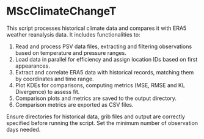# MScClimateChangeT

This script processes historical climate data and compares it with ERA5 weather reanalysis data. It includes functionalities to:

1. Read and process PSV data files, extracting and filtering observations based on temperature and pressure ranges.
2. Load data in parallel for efficiency and assign location IDs based on first appearances.
3. Extract and correlate ERA5 data with historical records, matching them by coordinates and time range.
4. Plot KDEs for comparisons, computing metrics (MSE, RMSE and KL Divergence) to assess fit.
5. Comparison plots and metrics are saved to the output directory.
6. Comparison metrics are exported as CSV files.

Ensure directories for historical data, grib files and output are correctly specified before running the script. Set the minimum number of observation days needed. 
